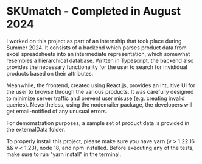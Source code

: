 # SKUmatch - Completed in August 2024

I worked on this project as part of an internship that took place during Summer 2024. It consists of a backend which parses product data from excel spreadsheets into an intermediate representation, which somewhat resembles a hierarchical database. Written in Typescript, the backend also provides the necessary functionality for the user to search for invididual products based on their attributes. 

Meanwhile, the frontend, created using React.js, provides an intuitive UI for the user to browse through the various products. It was carefully designed to minimize server traffic and prevent user misuse (e.g. creating invalid queries). Nevertheless, using the nodemailer package, the developers will get email-notified of any unusual errors.

For demomstration purposes, a sample set of product data is provided in the externalData folder.

To properly install this project, please make sure you have yarn (v > 1.22.16 && v < 1.23), node 18, and npm installed.
Before executing any of the tests, make sure to run "yarn install" in the terminal.
